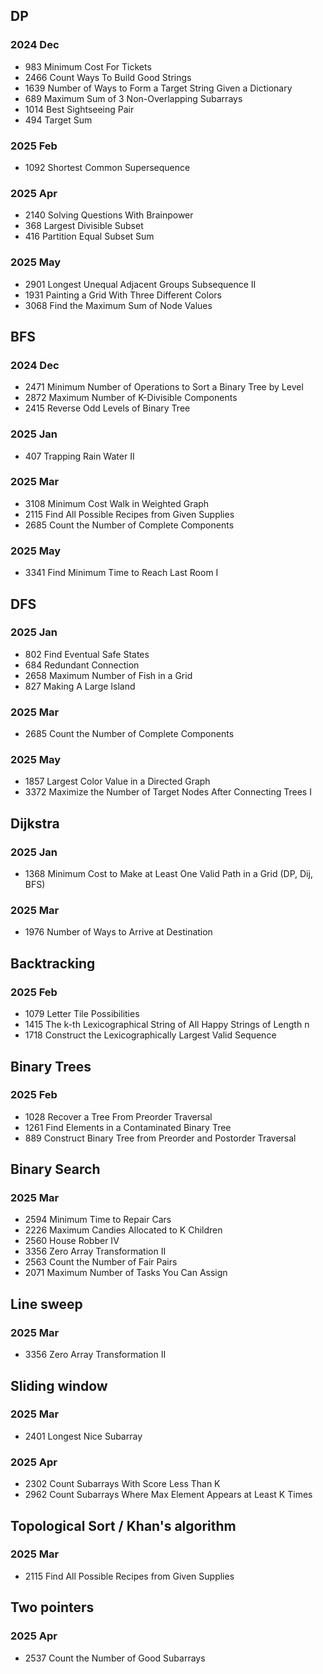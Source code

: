 ## DP
### 2024 Dec
- 983 Minimum Cost For Tickets
- 2466 Count Ways To Build Good Strings
- 1639 Number of Ways to Form a Target String Given a Dictionary
- 689 Maximum Sum of 3 Non-Overlapping Subarrays
- 1014 Best Sightseeing Pair
- 494 Target Sum
### 2025 Feb
- 1092 Shortest Common Supersequence
### 2025 Apr
- 2140 Solving Questions With Brainpower
- 368 Largest Divisible Subset
- 416 Partition Equal Subset Sum
### 2025 May
- 2901 Longest Unequal Adjacent Groups Subsequence II
- 1931 Painting a Grid With Three Different Colors
- 3068 Find the Maximum Sum of Node Values

## BFS
### 2024 Dec
- 2471 Minimum Number of Operations to Sort a Binary Tree by Level
- 2872 Maximum Number of K-Divisible Components
- 2415 Reverse Odd Levels of Binary Tree  
### 2025 Jan
- 407 Trapping Rain Water II
### 2025 Mar
- 3108 Minimum Cost Walk in Weighted Graph
- 2115 Find All Possible Recipes from Given Supplies
- 2685 Count the Number of Complete Components
### 2025 May
- 3341 Find Minimum Time to Reach Last Room I

## DFS
### 2025 Jan
- 802 Find Eventual Safe States
- 684 Redundant Connection
- 2658 Maximum Number of Fish in a Grid
- 827 Making A Large Island
### 2025 Mar
- 2685 Count the Number of Complete Components
### 2025 May
- 1857 Largest Color Value in a Directed Graph
- 3372 Maximize the Number of Target Nodes After Connecting Trees I

## Dijkstra
### 2025 Jan
- 1368 Minimum Cost to Make at Least One Valid Path in a Grid (DP, Dij, BFS)  
### 2025 Mar
- 1976 Number of Ways to Arrive at Destination

## Backtracking
### 2025 Feb
- 1079 Letter Tile Possibilities
- 1415 The k-th Lexicographical String of All Happy Strings of Length n
- 1718 Construct the Lexicographically Largest Valid Sequence  

## Binary Trees
### 2025 Feb
- 1028 Recover a Tree From Preorder Traversal
- 1261 Find Elements in a Contaminated Binary Tree
- 889 Construct Binary Tree from Preorder and Postorder Traversal

## Binary Search
### 2025 Mar
- 2594 Minimum Time to Repair Cars
- 2226 Maximum Candies Allocated to K Children
- 2560 House Robber IV
- 3356 Zero Array Transformation II
- 2563 Count the Number of Fair Pairs
- 2071 Maximum Number of Tasks You Can Assign

## Line sweep
### 2025 Mar
- 3356 Zero Array Transformation II

## Sliding window
### 2025 Mar
- 2401 Longest Nice Subarray
### 2025 Apr
- 2302 Count Subarrays With Score Less Than K
- 2962 Count Subarrays Where Max Element Appears at Least K Times

## Topological Sort / Khan's algorithm
### 2025 Mar
- 2115 Find All Possible Recipes from Given Supplies

## Two pointers
### 2025 Apr
- 2537 Count the Number of Good Subarrays
